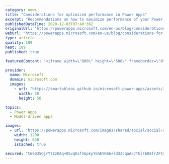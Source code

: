 ```yaml
---
category: news
title: "Considerations for optimized performance in Power Apps"
excerpt: "Recommendations on how to maximize performance of your Power Apps "
publishedDateTime: 2020-12-03T07:40:36Z
originalUrl: "https://powerapps.microsoft.com/en-us/blog/considerations-for-optimized-performance-in-power-apps/"
webUrl: "https://powerapps.microsoft.com/en-us/blog/considerations-for-optimized-performance-in-power-apps/"
type: article
quality: 189
heat: 189
published: true

featuredContent: "<iframe width=\"800\" height=\"500\" frameborder=\"0\" src=\"https://www.youtube.com/embed/jcKoqC9Vfmo\" allow=\"accelerometer; autoplay; encrypted-media; gyroscope; picture-in-picture\" allowfullscreen></iframe>"

provider:
  name: Microsoft
  domain: microsoft.com
  images:
    - url: "https://smartableai.github.io/microsoft-power-apps/assets/images/organizations/microsoft.com-50x50.jpg"
      width: 50
      height: 50

topics:
  - Power Apps
  - Model-driven apps

images:
  - url: "https://powerapps.microsoft.com/images/shared/social/social-share-post-ignite.png"
    width: 1200
    height: 630
    isCached: true

secured: "C6S035OjrYtZzKAq+05vqKsf5GpkyYbhEYK6b+ld3ZcqaA/JTUlFb88frZFtmAP+TOny5rsvCDl4VS+7fmA7j6ZUjyBs39mkXFlftKPMB+7W/5rhszEJA4Lbf/V7BYRuMbOV+TZc8D7rBx8smcqswo9w16goYfDDzQPjyHM2xDfT0bx++ryyuv+W9dAwA7TfTfd98raDa+1NooS2Bgs7d3GVqg9BSHsePZaeL2i6mDbW6IQjNGkjg2QHIn6MWOyHmUV1yBhzc2ziaoQKq3ihpqTmdJu9BMqj9M5y/My1ByeXGKObhBHBprXrfbR9P1qKXfh+SVpiKLRFE+uuY42GAiZ1bZGIhz/1FCG3i9r6UelThQD95etirBMV/xoUPiN1Hdtw3AKVY3fBwJy6GxqvpDm1Hl7LqCxdNB1Qt2zvU0Hwe4KwTvw0WknwzB/jy39EFJjkepXi2JdZyM9L8tJukA==;opgoiWxzQFQLKvfrcuZW+g=="
---
```


